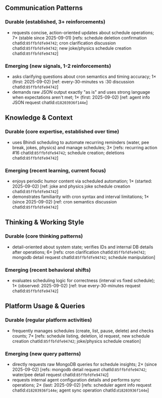 ## Communication Patterns
### Durable (established, 3+ reinforcements)
- requests concise, action-oriented updates about schedule operations; 7× (stable since 2025-09-01) [refs: schedule deletion confirmation chatId:`85ffbfdfe94742`; cron clarification discussion chatId:`85ffbfdfe94742`; new joke/physics schedule creation chatId:`85ffbfdfe94742`]

### Emerging (new signals, 1-2 reinforcements)
- asks clarifying questions about cron semantics and timing accuracy; 1× (first: 2025-09-02) [ref: every-30-minutes vs :30 discussion chatId:`85ffbfdfe94742`]
- demands raw JSON output exactly "as is" and uses strong language when expectations aren't met; 1× (first: 2025-09-02) [ref: agent info JSON request chatId:`d18203936f144e`]

## Knowledge & Context
### Durable (core expertise, established over time)
- uses Bhindi scheduling to automate recurring reminders (water, pee break, jokes, physics) and manage schedules; 3× [refs: recurring action #16 chatId:`85ffbfdfe94742`; schedule creation; deletions chatId:`85ffbfdfe94742`]

### Emerging (recent learning, current focus)
- enjoys periodic humor content via scheduled automation; 1× (started: 2025-09-02) [ref: joke and physics joke schedule creation chatId:`85ffbfdfe94742`]
- demonstrates familiarity with cron syntax and interval limitations; 1× (since 2025-09-02) [ref: cron semantics discussion chatId:`85ffbfdfe94742`]

## Thinking & Working Style
### Durable (core thinking patterns)
- detail-oriented about system state; verifies IDs and internal DB details after operations; 6× [refs: cron clarification chatId:`85ffbfdfe94742`; mongodb detail request chatId:`85ffbfdfe94742`; schedule manipulation]

### Emerging (recent behavioral shifts)
- evaluates scheduling logic for correctness (interval vs fixed schedule); 1× (observed: 2025-09-02) [ref: true every-30-minutes request chatId:`85ffbfdfe94742`]

## Platform Usage & Queries
### Durable (regular platform activities)
- frequently manages schedules (create, list, pause, delete) and checks counts; 7× [refs: schedule listing, deletion, id request, new schedule creation chatId:`85ffbfdfe94742`; joke/physics schedule creation]

### Emerging (new query patterns)
- directly requests raw MongoDB queries for schedule insights; 2× (since 2025-09-02) [refs: mongodb detail request chatId:`85ffbfdfe94742`; water/pee detail request chatId:`85ffbfdfe94742`]
- requests internal agent configuration details and performs sync operations; 2× (last: 2025-09-02) [refs: scheduler agent info request chatId:`d18203936f144e`; agent sync operation chatId:`d18203936f144e`]